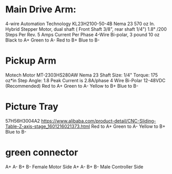 # Main Drive Arm:
4-wire
Automation Technology
KL23H2100-50-4B
Nema 23
570 oz In. Hybrid Stepper Motor,
dual shaft ( Front Shaft 3/8", rear shaft 1/4")
1.8° /200 Steps Per Rev.
5 Amps Current Per Phase
4-Wire  Bi-polar,
3 pound 10 oz
Black to A+
Green to A-
Red to B+
Blue to B-

# Pickup Arm
Motech Motor
MT-2303HS280AW
Nema 23
Shaft Size: 1/4"
Torque: 175 oz*in
Step Angle: 1.8
Peak Current is 2.8A/phase
4 Wire Bi-Polar
12-48VDC (Recommended)
Red to A+
Green to A-
Yellow to B+
Blue to B-

# Picture Tray
57H56H3004A2
https://www.alibaba.com/product-detail/CNC-Sliding-Table-Z-axis-stage_1601216021373.html
Red to A+
Green to A-
Yellow to B+
Blue to B-


# green connector
A+ A- B+ B-  Female Motor Side
A+ A- B+ B-  Male Controller Side